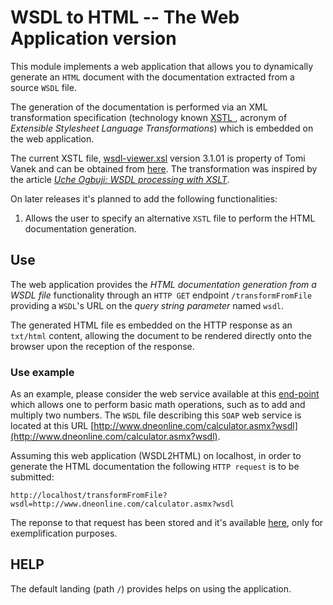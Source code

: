 # WSDL to HTML -- The Web Application version

This module implements a web application that allows you to dynamically generate an `HTML` document with the
 documentation extracted from a source `WSDL` file.
 
The generation of the documentation is performed via an XML transformation specification (technology known [XSTL
](https://en.wikipedia.org/wiki/XSLT), acronym of _Extensible Stylesheet Language Transformations_) which is embedded
 on the web application.

The current XSTL file, [wsdl-viewer.xsl](./src/main/resources/wsdl-viewer.xsl) version 3.1.01 is property of Tomi
 Vanek and can be obtained from [here](http://tomi.vanek.sk/xml/wsdl-viewer.xsl). The transformation was inspired by
  the article _[Uche Ogbuji: WSDL processing with XSLT](http://www-106.ibm.com/developerworks/library/ws-trans/index.html)_.
 
On later releases it's planned to add the following functionalities:
 1. Allows the user to specify an alternative `XSTL` file to perform the HTML documentation generation.
 
## Use

The web application provides the _HTML documentation generation from a WSDL file_ functionality through an `HTTP GET`
 endpoint  `/transformFromFile` providing a `WSDL`'s URL on the _query string parameter_ named `wsdl`.

The generated HTML file es embedded on the HTTP response as an ```txt/html``` content, allowing the document to be
 rendered directly onto the browser upon the reception of the response.

### Use example

As an example, please consider the web service available at this [end-point](http://www.dneonline.com/calculator.asmx
) which allows one to perform basic math operations, such as to add and multiply two numbers. The `WSDL` file
 describing this `SOAP` web service is located at this URL 
 [http://www.dneonline.com/calculator.asmx?wsdl](http://www.dneonline.com/calculator.asmx?wsdl). 

Assuming this web application (WSDL2HTML) on localhost, in order to generate the HTML documentation the following
 `HTTP request` is to be submitted:

```
http://localhost/transformFromFile?wsdl=http://www.dneonline.com/calculator.asmx?wsdl
```

The reponse to that request has been stored and it's available [here](src/test/resources/output.html), only for
 exemplification purposes.
 
## HELP

The default landing (path `/`) provides helps on using the application. 
